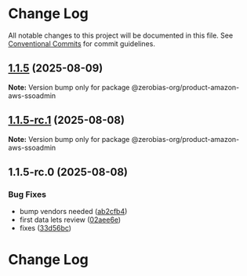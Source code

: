 # Change Log

All notable changes to this project will be documented in this file.
See [Conventional Commits](https://conventionalcommits.org) for commit guidelines.

## [1.1.5](https://github.com/zerobias-org/product/compare/@zerobias-org/product-amazon-aws-ssoadmin@1.1.5-rc.1...@zerobias-org/product-amazon-aws-ssoadmin@1.1.5) (2025-08-09)

**Note:** Version bump only for package @zerobias-org/product-amazon-aws-ssoadmin





## [1.1.5-rc.1](https://github.com/zerobias-org/product/compare/@zerobias-org/product-amazon-aws-ssoadmin@1.1.5-rc.0...@zerobias-org/product-amazon-aws-ssoadmin@1.1.5-rc.1) (2025-08-08)

**Note:** Version bump only for package @zerobias-org/product-amazon-aws-ssoadmin





## 1.1.5-rc.0 (2025-08-08)


### Bug Fixes

* bump vendors needed ([ab2cfb4](https://github.com/zerobias-org/product/commit/ab2cfb4a9cf2e3008e08b068f98011fec096c932))
* first data lets review ([02aee6e](https://github.com/zerobias-org/product/commit/02aee6e8c4f11675de7c63a00f4c8254a67a4dd7))
* fixes ([33d56bc](https://github.com/zerobias-org/product/commit/33d56bcaedf3fa5e3939a33c0fb57eda53539d05))





# Change Log
